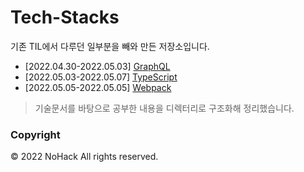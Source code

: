 # Tech-Stacks

기존 TIL에서 다루던 일부분을 빼와 만든 저장소입니다.

- [2022.04.30-2022.05.03] [GraphQL](./2022/GraphQL)
- [2022.05.03-2022.05.07] [TypeScript](./2022/TypeScript)
- [2022.05.05-2022.05.05] [Webpack](./2022/Webpack)

> 기술문서를 바탕으로 공부한 내용을 디렉터리로 구조화해 정리했습니다.

### Copyright

&copy; 2022 NoHack All rights reserved.
